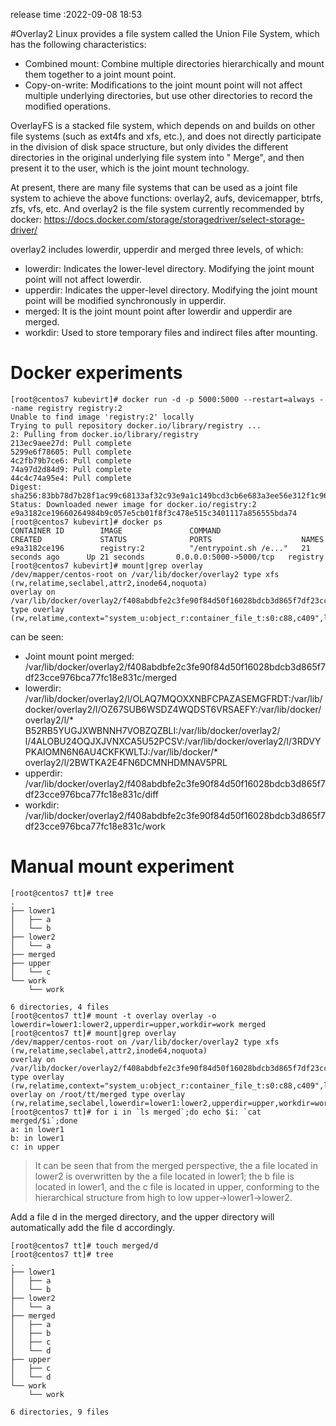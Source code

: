 release time :2022-09-08 18:53


#Overlay2
Linux provides a file system called the Union File System, which has the following characteristics:
* Combined mount: Combine multiple directories hierarchically and mount them together to a joint mount point.
* Copy-on-write: Modifications to the joint mount point will not affect multiple underlying directories, but use other directories to record the modified operations.




OverlayFS is a stacked file system, which depends on and builds on other file systems (such as ext4fs and xfs, etc.), and does not directly participate in the division of disk space structure, but only divides the different directories in the original underlying file system into " Merge", and then present it to the user, which is the joint mount technology.

At present, there are many file systems that can be used as a joint file system to achieve the above functions: overlay2, aufs, devicemapper, btrfs, zfs, vfs, etc. And overlay2 is the file system currently recommended by docker: https://docs.docker.com/storage/storagedriver/select-storage-driver/

overlay2 includes lowerdir, upperdir and merged three levels, of which:
* lowerdir: Indicates the lower-level directory. Modifying the joint mount point will not affect lowerdir.
* upperdir: Indicates the upper-level directory. Modifying the joint mount point will be modified synchronously in upperdir.
* merged: It is the joint mount point after lowerdir and upperdir are merged.
* workdir: Used to store temporary files and indirect files after mounting.

# Docker experiments

    [root@centos7 kubevirt]# docker run -d -p 5000:5000 --restart=always --name registry registry:2
    Unable to find image 'registry:2' locally
    Trying to pull repository docker.io/library/registry ... 
    2: Pulling from docker.io/library/registry
    213ec9aee27d: Pull complete 
    5299e6f78605: Pull complete 
    4c2fb79b7ce6: Pull complete 
    74a97d2d84d9: Pull complete 
    44c4c74a95e4: Pull complete 
    Digest: sha256:83bb78d7b28f1ac99c68133af32c93e9a1c149bcd3cb6e683a3ee56e312f1c96
    Status: Downloaded newer image for docker.io/registry:2
    e9a3182ce19660264984b9c057e5cb01f8f3c478e515c3401117a856555bda74
    [root@centos7 kubevirt]# docker ps
    CONTAINER ID        IMAGE               COMMAND                  CREATED             STATUS              PORTS                    NAMES
    e9a3182ce196        registry:2          "/entrypoint.sh /e..."   21 seconds ago      Up 21 seconds       0.0.0.0:5000->5000/tcp   registry
    [root@centos7 kubevirt]# mount|grep overlay
    /dev/mapper/centos-root on /var/lib/docker/overlay2 type xfs (rw,relatime,seclabel,attr2,inode64,noquota)
    overlay on /var/lib/docker/overlay2/f408abdbfe2c3fe90f84d50f16028bdcb3d865f7df23cce976bca77fc18e831c/merged type overlay (rw,relatime,context="system_u:object_r:container_file_t:s0:c88,c409",lowerdir=/var/lib/docker/overlay2/l/OLAQ7MQOXXNBFCPAZASEMGFRDT:/var/lib/docker/overlay2/l/OZ67SUB6WSDZ4WQDST6VRSAEFY:/var/lib/docker/overlay2/l/B52RB5YUGJXWBNNH7VOBZQZBLI:/var/lib/docker/overlay2/l/4ALOBU24OQJXJVNXCA5U52PCSV:/var/lib/docker/overlay2/l/3RDVYPKAIOMN6N6AU4CKFKWLTJ:/var/lib/docker/overlay2/l/2BWTKA2E4FN6DCMNHDMNAV5PRL,upperdir=/var/lib/docker/overlay2/f408abdbfe2c3fe90f84d50f16028bdcb3d865f7df23cce976bca77fc18e831c/diff,workdir=/var/lib/docker/overlay2/f408abdbfe2c3fe90f84d50f16028bdcb3d865f7df23cce976bca77fc18e831c/work)

can be seen:

* Joint mount point merged: /var/lib/docker/overlay2/f408abdbfe2c3fe90f84d50f16028bdcb3d865f7df23cce976bca77fc18e831c/merged
* lowerdir: /var/lib/docker/overlay2/l/OLAQ7MQOXXNBFCPAZASEMGFRDT:/var/lib/docker/overlay2/l/OZ67SUB6WSDZ4WQDST6VRSAEFY:/var/lib/docker/overlay2/l/* B52RB5YUGJXWBNNH7VOBZQZBLI:/var/lib/docker/overlay2/ l/4ALOBU24OQJXJVNXCA5U52PCSV:/var/lib/docker/overlay2/l/3RDVYPKAIOMN6N6AU4CKFKWLTJ:/var/lib/docker/* overlay2/l/2BWTKA2E4FN6DCMNHDMNAV5PRL
* upperdir: /var/lib/docker/overlay2/f408abdbfe2c3fe90f84d50f16028bdcb3d865f7df23cce976bca77fc18e831c/diff
* workdir: /var/lib/docker/overlay2/f408abdbfe2c3fe90f84d50f16028bdcb3d865f7df23cce976bca77fc18e831c/work

# Manual mount experiment

    [root@centos7 tt]# tree
    .
    ├── lower1
    │   ├── a
    │   └── b
    ├── lower2
    │   └── a
    ├── merged
    ├── upper
    │   └── c
    └── work
        └── work

    6 directories, 4 files
    [root@centos7 tt]# mount -t overlay overlay -o lowerdir=lower1:lower2,upperdir=upper,workdir=work merged
    [root@centos7 tt]# mount|grep overlay
    /dev/mapper/centos-root on /var/lib/docker/overlay2 type xfs (rw,relatime,seclabel,attr2,inode64,noquota)
    overlay on /var/lib/docker/overlay2/f408abdbfe2c3fe90f84d50f16028bdcb3d865f7df23cce976bca77fc18e831c/merged type overlay (rw,relatime,context="system_u:object_r:container_file_t:s0:c88,c409",lowerdir=/var/lib/docker/overlay2/l/OLAQ7MQOXXNBFCPAZASEMGFRDT:/var/lib/docker/overlay2/l/OZ67SUB6WSDZ4WQDST6VRSAEFY:/var/lib/docker/overlay2/l/B52RB5YUGJXWBNNH7VOBZQZBLI:/var/lib/docker/overlay2/l/4ALOBU24OQJXJVNXCA5U52PCSV:/var/lib/docker/overlay2/l/3RDVYPKAIOMN6N6AU4CKFKWLTJ:/var/lib/docker/overlay2/l/2BWTKA2E4FN6DCMNHDMNAV5PRL,upperdir=/var/lib/docker/overlay2/f408abdbfe2c3fe90f84d50f16028bdcb3d865f7df23cce976bca77fc18e831c/diff,workdir=/var/lib/docker/overlay2/f408abdbfe2c3fe90f84d50f16028bdcb3d865f7df23cce976bca77fc18e831c/work)
    overlay on /root/tt/merged type overlay (rw,relatime,seclabel,lowerdir=lower1:lower2,upperdir=upper,workdir=work)
    [root@centos7 tt]# for i in `ls merged`;do echo $i: `cat merged/$i`;done
    a: in lower1
    b: in lower1
    c: in upper

> It can be seen that from the merged perspective, the a file located in lower2 is overwritten by the a file located in lower1; the b file is located in lower1, and the c file is located in upper, conforming to the hierarchical structure from high to low upper->lower1->lower2.


Add a file d in the merged directory, and the upper directory will automatically add the file d accordingly.

    [root@centos7 tt]# touch merged/d
    [root@centos7 tt]# tree
    .
    ├── lower1
    │   ├── a
    │   └── b
    ├── lower2
    │   └── a
    ├── merged
    │   ├── a
    │   ├── b
    │   ├── c
    │   └── d
    ├── upper
    │   ├── c
    │   └── d
    └── work
        └── work

    6 directories, 9 files





